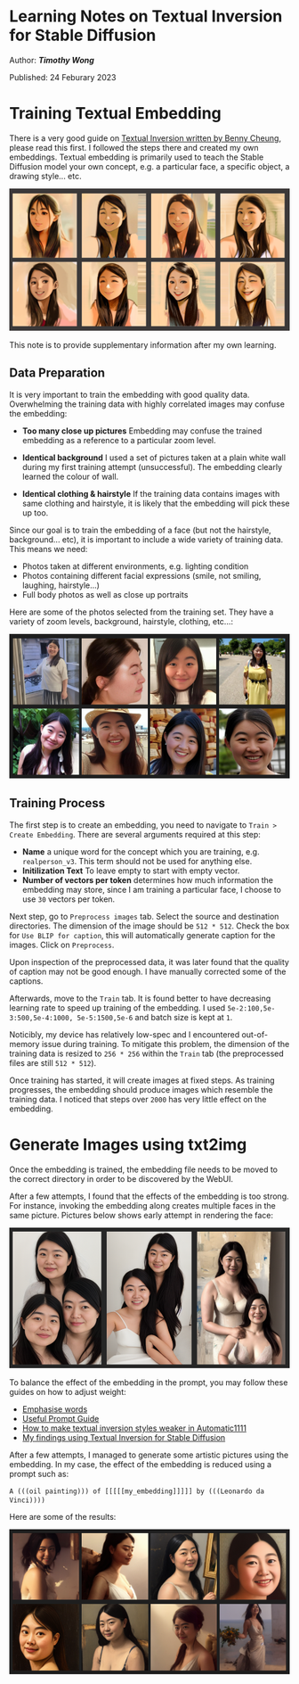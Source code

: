 # Learning Notes on Textual Inversion for Stable Diffusion

Author: ***Timothy Wong***

Published: 24 Feburary 2023

# Training Textual Embedding

There is a very good guide on [Textual Inversion written by Benny Cheung](https://bennycheung.github.io/stable-diffusion-training-for-embeddings), please read this first. I followed the steps there and created my own embeddings. Textual embedding is primarily used to teach the Stable Diffusion model your own concept, e.g. a particular face, a specific object, a drawing style... etc. 

![Input images](img/examples.png "Examples images")

This note is to provide supplementary information after my own learning.

## Data Preparation

It is very important to train the embedding with good quality data. Overwhelming the training data with highly correlated images may confuse the embedding: 

- **Too many close up pictures** Embedding may confuse the trained embedding as a reference to a particular zoom level.

- **Identical background** I used a set of pictures taken at a plain white wall during my first training attempt (unsuccessful). The embedding clearly learned the colour of wall.

- **Identical clothing & hairstyle** If the training data contains images with same clothing and hairstyle, it is likely that the embedding will pick these up too.

Since our goal is to train the embedding of a face (but not the hairstyle, background... etc), it is important to include a wide variety of training data. This means we need:

- Photos taken at different environments, e.g. lighting condition
- Photos containing different facial expressions (smile, not smiling, laughing, hairstyle...)
- Full body photos as well as close up portraits

Here are some of the photos selected from the training set. They have a variety of zoom levels, background, hairstyle, clothing, etc...:

![Input images](img/inputs.png "Input images")

## Training Process

The first step is to create an embedding, you need to navigate to `Train > Create Embedding`. There are several arguments required at this step:

- **Name** a unique word for the concept which you are training, e.g. `realperson_v3`. This term should not be used for anything else. 
- **Initilization Text** To leave empty to start with empty vector. 
- **Number of vectors per token** determines how much information the embedding may store, since I am training a particular face, I choose to use `30` vectors per token.

Next step, go to `Preprocess images` tab. Select the source and destination directories. The dimension of the image should be `512 * 512`. Check the box for `Use BLIP for caption`, this will automatically generate caption for the images. Click on `Preprocess`.

Upon inspection of the preprocessed data, it was later found that the quality of caption may not be good enough. I have manually corrected some of the captions.

Afterwards, move to the `Train` tab. It is found better to have decreasing learning rate to speed up training of the embedding. I used `5e-2:100,5e-3:500,5e-4:1000, 5e-5:1500,5e-6` and batch size is kept at `1`. 

Noticibly, my device has relatively low-spec and I encountered out-of-memory issue during training. To mitigate this problem, the dimension of the training data is resized to `256 * 256` within the `Train` tab (the preprocessed files are still `512 * 512`). 

Once training has started, it will create images at fixed steps. As training progresses, the embedding should produce images which resemble the training data. I noticed that steps over `2000` has very little effect on the embedding.



# Generate Images using txt2img

Once the embedding is trained, the embedding file needs to be moved to the correct directory in order to be discovered by the WebUI. 

After a few attempts, I found that the effects of the embedding is too strong. For instance, invoking the embedding along creates multiple faces in the same picture. Pictures below shows early attempt in rendering the face:

![Generated images](img/embedding_effects.png "Generated images")

To balance the effect of the embedding in the prompt, you may follow these guides on how to adjust weight:

- [Emphasise words](https://github.com/AUTOMATIC1111/stable-diffusion-webui/wiki/Features#attentionemphasis)
- [Useful Prompt Guide](https://stable-diffusion-art.com/prompt-guide/)
- [How to make textual inversion styles weaker in Automatic1111](https://www.reddit.com/r/StableDiffusion/comments/10tjux8/how_to_make_textual_inversion_styles_weaker_in/)
- [My findings using Textual Inversion for Stable Diffusion](https://www.reddit.com/r/StableDiffusion/comments/xe40ag/my_findings_using_textual_inversion_for_stable/)

After a few attempts, I managed to generate some artistic pictures using the embedding. In my case, the effect of the embedding is reduced using a prompt such as: 

```
A (((oil painting))) of [[[[[my_embedding]]]]] by (((Leonardo da Vinci))))
``` 

Here are some of the results:

![Generated images](img/outputs.png "Generated images")

